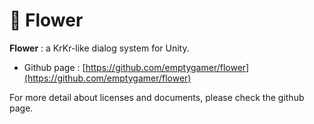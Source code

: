 # 🌺 Flower

**Flower** : a KrKr-like dialog system for Unity.

- Github page : [https://github.com/emptygamer/flower](https://github.com/emptygamer/flower)

For more detail about licenses and documents, please check the github page.
